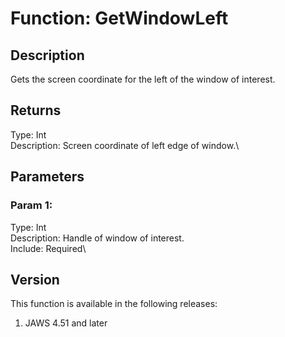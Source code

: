 # Function: GetWindowLeft

## Description

Gets the screen coordinate for the left of the window of interest.

## Returns

Type: Int\
Description: Screen coordinate of left edge of window.\

## Parameters

### Param 1:

Type: Int\
Description: Handle of window of interest.\
Include: Required\

## Version

This function is available in the following releases:

1.  JAWS 4.51 and later
